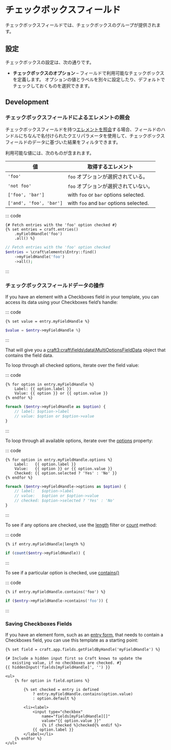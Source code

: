 # チェックボックスフィールド

チェックボックスフィールドでは、チェックボックスのグループが提供されます。

## 設定

チェックボックスの設定は、次の通りです。

* **チェックボックスのオプション** – フィールドで利用可能なチェックボックスを定義します。 オプションの値とラベルを別々に設定したり、デフォルトでチェックしておくものを選択できます。

## Development

### チェックボックスフィールドによるエレメントの照会

チェックボックスフィールドを持つ[エレメントを照会](element-queries.md)する場合、フィールドのハンドルにちなんで名付けられたクエリパラメータを使用して、チェックボックスフィールドのデータに基づいた結果をフィルタできます。

利用可能な値には、次のものが含まれます。

| 値                       | 取得するエレメント                              |
| ----------------------- | -------------------------------------- |
| `'foo'`                 | `foo` オプションが選択されている。                   |
| `'not foo'`             | `foo` オプションが選択されていない。                  |
| `['foo', 'bar']`        | with `foo` or `bar` options selected.  |
| `['and', 'foo', 'bar']` | with `foo` and `bar` options selected. |

::: code
```twig
{# Fetch entries with the 'foo' option checked #}
{% set entries = craft.entries()
    .myFieldHandle('foo')
    .all() %}
```
```php
// Fetch entries with the 'foo' option checked
$entries = \craft\elements\Entry::find()
    ->myFieldHandle('foo')
    ->all();
```
:::

### チェックボックスフィールドデータの操作

If you have an element with a Checkboxes field in your template, you can access its data using your Checkboxes field’s handle:

::: code
```twig
{% set value = entry.myFieldHandle %}
```
```php
$value = $entry->myFieldHandle %}
```
:::

That will give you a <craft3:craft\fields\data\MultiOptionsFieldData> object that contains the field data.

To loop through all checked options, iterate over the field value:

::: code
```twig
{% for option in entry.myFieldHandle %}
    Label: {{ option.label }}
    Value: {{ option }} or {{ option.value }}
{% endfor %}
```
```php
foreach ($entry->myFieldHandle as $option) {
    // label: $option->label
    // value: $option or $option->value
}
```
:::

To loop through all available options, iterate over the [options](craft3:craft\fields\data\MultiOptionsFieldData::getOptions()) property:

::: code
```twig
{% for option in entry.myFieldHandle.options %}
    Label:   {{ option.label }}
    Value:   {{ option }} or {{ option.value }}
    Checked: {{ option.selected ? 'Yes' : 'No' }}
{% endfor %}
```
```php
foreach ($entry->myFieldHandle->options as $option) {
    // label:   $option->label
    // value:   $option or $option->value
    // checked: $option->selected ? 'Yes' : 'No'
}
```
:::

To see if any options are checked, use the [length](https://twig.symfony.com/doc/2.x/filters/length.html) filter or [count](https://www.php.net/manual/en/function.count.php) method:

::: code
```twig
{% if entry.myFieldHandle|length %}
```
```php
if (count($entry->myFieldHandle)) {
```
:::

To see if a particular option is checked, use [contains()](craft3:craft\fields\data\MultiOptionsFieldData::contains())

::: code
```twig
{% if entry.myFieldHandle.contains('foo') %}
```
```php
if ($entry->myFieldHandle->contains('foo')) {
```
:::

### Saving Checkboxes Fields

If you have an element form, such as an [entry form](https://craftcms.com/knowledge-base/entry-form), that needs to contain a Checkboxes field, you can use this template as a starting point:

```twig
{% set field = craft.app.fields.getFieldByHandle('myFieldHandle') %}

{# Include a hidden input first so Craft knows to update the
   existing value, if no checkboxes are checked. #}
{{ hiddenInput('fields[myFieldHandle]', '') }}

<ul>
    {% for option in field.options %}

        {% set checked = entry is defined
            ? entry.myFieldHandle.contains(option.value)
            : option.default %}

        <li><label>
            <input type="checkbox"
                name="fields[myFieldHandle][]"
                value="{{ option.value }}"
                {% if checked %}checked{% endif %}>
            {{ option.label }}
        </label></li>
    {% endfor %}
</ul>
```
